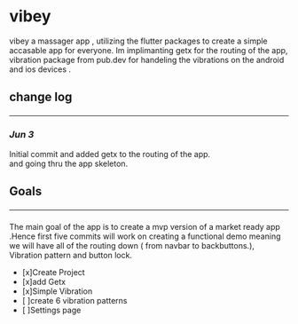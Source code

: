 # vibey
vibey a massager app , utilizing the flutter packages to create a simple accasable app for everyone. Im implimanting getx for the routing of the app, vibration package from pub.dev for handeling the vibrations on the android and ios devices . 



## change log<hr>
### *Jun 3* <br>
Initial commit and added getx to the routing of the app.
<br>and going thru the app skeleton.


## Goals<hr>

The main goal of the app is to create a mvp version of a market ready app .Hence first five commits will work on creating a functional demo meaning we will have all of the routing down ( from navbar to backbuttons.), Vibration pattern and button lock.

- [x]Create Project
- [x]add Getx
- [x]Simple Vibration
- [ ]create 6 vibration patterns 
- [ ]Settings page 


